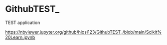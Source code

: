 # GithubTEST_
TEST application

https://nbviewer.jupyter.org/github/hiosi123/GithubTEST_/blob/main/Scikit%20Learn.ipynb
